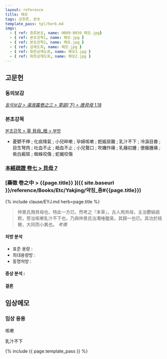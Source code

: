```yaml
---
layout: reference
title: 패모
tags: 상한론, 본초
template_pass: tpl/herb.md
imgs:
  - { ref: 증류본초, name: 0009-0039_패모.jpg}
  - { ref: 본초강목1, name: 패모.jpg }
  - { ref: 본초강목2, name: 패모.jpg }
  - { ref: 삼재도회, name: 패모.jpg }
  - { ref: 화한삼재도회, name: 패모1.jpg }
  - { ref: 화한삼재도회, name: 패모2.jpg }
---
```



## 고문헌

### 동의보감

_[동의보감 > 湯液篇卷之三 > 草部(下) >  唐貝母 1.18](https://mediclassics.kr/books/8/volume/22/#content_126)_

### 본초강목

[본초강목 > 草	貝母_根 > 부방]()

* 憂鬰不伸 ; 化痰降氣 ; 小兒晬嗽 ; 孕婦咳嗽 ; 姙娠尿難 ; 乳汁不下 ; 冷淚目昬 ; 目生弩肉 ; 吐血不止 ; 衄血不止 ; 小兒鵞口 ; 吹嬭作痛 ; 乳癰初腫 ; 便癰腫痛 ; 紫白癜斑 ; 蜘蛛咬傷 ; 蛇蝎咬傷

### [本經疏證 卷七  > 貝母 7](https://mediclassics.kr/books/154/volume/7/#content_56)

### [藥徵 卷之中 > {{page.title}} ]({{ site.baseurl }}/reference/Books/Etc/Yakjing/약징_중#{{page.title}})

{% include clause/EYJ.md herb=page.title %}

> 仲景氏用貝母也，特此一方已，然考之『本草』，古人用貝母，主治鬱結痰飮，旁治咳嗽乳汁不下也，乃與仲景氏治濁唾腥臭，其歸一也已。其功於桔梗，大同而小異也。 _考徵_


#### 처방 분석

* 표준 용량 :
* 최대용량방 :
* 동명처방 :

#### 증상 분석 :




#### 결론



## 임상메모

### 임상 응용

咳嗽

乳汁不下

{% include {{ page.template_pass }} %}
